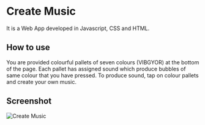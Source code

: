 # Create Music
It is a Web App developed in Javascript, CSS and HTML.

 ## How to use
You are provided colourful pallets of seven colours (VIBGYOR) at the bottom of the page. 
Each pallet has assigned sound which produce bubbles of same colour that you have pressed.
To produce sound, tap on colour pallets and create your own music.
 
 ## Screenshot
 ![Create Music](https://user-images.githubusercontent.com/62142963/85205514-6a879680-b339-11ea-814c-3db422dfb50f.png)

